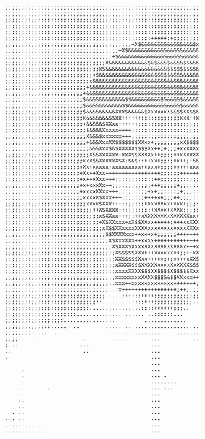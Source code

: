 

<pre>
;;;;;;;;;;;;;;;;;;;;;;;;;;;;;;;;;;;;;;;;;;;;;;;;;;;;;;;;;;;;;;;;;;;;;;;;;;;;;;;;;;;;;;;;;;;;;;;;;;;;
;;;;;;;;;;;;;;;;;;;;;;;;;;;;;;;;;;;;;;;;;;;;;;;;;;;;;;;;;;;;;;;;;;;;;;;;;;;;;;;;;;;;;;;;;;;;;;;;;;;;
;;;;;;;;;;;;;;;;;;;;;;;;;;;;;;;;;;;;;;;;;;;;;;;;;;;;;;;;;;;;;;;;;;;;;;;;;;;;;;;;;;;;;;;;;;;;;;;;;;;;
;;;;;;;;;;;;;;;;;;;;;;;;;;;;;;;;;;;;;;;;;;;;;;;;;;;;;;;;;;;;;;;;;;;;;;;;;;;;;;;;;;;;;;;;;;;;;;;;;;;;
;;;;;;;;;;;;;;;;;;;;;;;;;;;;;;;;;;;;;;;;;;;;;;;;;;;;;;;;;;;;;;;;;;;;;;;;;;;;;;;;;;;;;;;;;;;;;;;;;;;;
;;;;;;;;;;;;;;;;;;;;;;;;;;;;;;;;;;;;;;;;;;;;;+++++;+;;;;;;;;;;;;;;;;;;;;;;;;;;;;;;;;;;;;;;;;;;;;;;;;
;;;;;;;;;;;;;;;;;;;;;;;;;;;;;;;;;;;;;;;+X$&&&&&&&&&&&&&&&&$x+;;;;;;;;;;;;;;;;;;;;;;;;;;;;;;;;;;;;;;;
;;;;;;;;;;;;;;;;;;;;;;;;;;;;;;;;;;;+X$&&&&&&&&&&&&&&&&&&&&&&&$Xx+;;;;;;;;;;;;;;;;;;;;;;;;;;;;;;;;;;;
;;;;;;;;;;;;;;;;;;;;;;;;;;;;;;;;;+$&&&&&&&&&&&&&&&&&&&&&&&&&&&&&&&$x;;;;;;;;;;;;;;;;;;;;;;;;;;;;;;;;
;;;;;;;;;;;;;;;;;;;;;;;;;;;;;;;x&&&&&&&&&&&&$&$&&&$&&&&$$&&&&&&&$&&&&X;;;;;;;;;;;;;;;;;;;;;;;;;;;;;;
;;;;;;;;;;;;;;;;;;;;;;;;;;;;;x$&&&&&&&&&&&&&&&&&&&$$$$$$$$$&&&&&&&&&&&&x;;;;;;;;;;;;;;;;;;;;;;;;;;;;
;;;;;;;;;;;;;;;;;;;;;;;;;;;+$&&&&&&&&&&&&&&&&&$&&$$&&&&&&&&&&&&&&&&&&&&&$+;;;;;;;;;;;;;;;;;;;;;;;;;;
;;;;;;;;;;;;;;;;;;;;;;;;;;x&&&&&&&&&&&&&&&&&&&&&&&&&&&&&&&&&&&&&&&&&&&&&&X;;;;;;;;;;;;;;;;;;;;;;;;;;
;;;;;;;;;;;;;;;;;;;;;;;;;+&&&&&&&&&&&&&&&&&&&&&&&&&&&&&&&&&&&&&&&&&&&&&&&X;;;;;;;;;;;;;;;;;;;;;;;;;;
;;;;;;;;;;;;;;;;;;;;;;;;+&&&&&&&&&&&&&&&&&&&&&&&&&&&&&&&&&&&&&&&&&&&&&&&$x;;;;;;;;;;;;;;;;;;;;;;;;;;
;;;;;;;;;;;;;;;;;;;;;;;;$&&&&&&&&&&&&$$&&&&&&&&&$&&&&&$&&&&&&&&&&&&&&&&&$+;;;;;;;;;;;;;;;;;;;;;;;;;;
;;;;;;;;;;;;;;;;;;;;;;;;$&&&&&&&&&&&$$&&&&&&&&&&&&&&&&$&&&&&&&&&&&&&&&&&&+;;;;;;;;;;;;;;;;;;;;;;;;;;
;;;;;;;;;;;;;;;;;;;;;;;;$&&&&&&&&&Xxx$&&&&&$XxxxxxX$&$$XX$$&&$$&&&&&&&&&&+;;;;;;;;;;;;;;;;;;;;;;;;;;
;;;;;;;;;;;;;;;;;;;;;;;;x&&&&&&&$$xx++++++;;;;;;;;;;;;xxx++xXXXXX$$&&&&&&+;;;;;;;;;;;;;;;;;;;;;;;;;;
;;;;;;;;;;;;;;;;;;;;;;;;+&&&&&$XXxx++++++;;;;;;;;:::::;;;;;;;++++xx$&&&&&x;;;;;;;;;;;;;;;;;;;;;;;;;;
;;;;;;;;;;;;;;;;;;;;;;;;;$&&&&Xxxxx++++;;;;;:;::::::::::;;;;;+++++xx&&&&&x;;;;;;;;;;;;;;;;;;;;;;;;;;
;;;;;;;;;;;;;;;;;;;;;;;;;X&&&$xxxxxx+++;;;;::;;::::::;;;;;;;++x++xxx$&&&$x;;;;;;;;;;;;;;;;;;;;;;;;;;
;;;;;;;;;;;;;;;;;;;;;;;;;+&&&XxxXX$$$$$$$XXxx+;;;;;;;;xX$$$$$$$XXxxxX&&&$+;;;;;;;;;;;;;;;;;;;;;;;;;;
;;;;;;;;;;;;;;;;;;;;;;;;;;&&&Xxx$&$XXXXX$$$$Xx++;+;;;+xxXXXx++xX$$xxx&&&$+;;;;;;;;;;;;;;;;;;;;;;;;;;
;;;;;;;;;;;;;;;;;;;;;;;;;;X&&XxXXxx+xxX$$XXXXx++;;;;++xXxxXXxx++++Xxx&&&X+;;;;;;;;;;;;;;;;;;;;;;;;;;
;;;;;;;;;;;;;;;;;;;;;;;;xxx$&XxxxxX$X;$&$::++xx+;;:;+x++;+&&$x$$x++xx$$++Xx;;;;;;;;;;;;;;;;;;;;;;;;;
;;;;;;;;;;;;;;;;;;;;;;;+Xx+xxxxx+xxxxxxxxx++xxx+;;;;+++++xxx+xxx+++++X+;;+X;;;;;;;;;;;;;;;;;;;;;;;;;
;;;;;;;;;;;;;;;;;;;;;;;+Xx++Xxx+++++++++++++++++;;;;;;++++++;;;;;;;++xx+;+x+;;;;;;;;;;;;;;;;;;;;;;;;
;;;;;;;;;;;;;;;;;;;;;;;+x++xXxx+++;;;;;;;;;;;;++;;;;;;;::;;;;;;;;;;++xxx++x;;;;;;;;;;;;;;;;;;;;;;;;;
;;;;;;;;;;;;;;;;;;;;;;;+x+xxxXx++;;;;;;;;:;;;+++;;;;;+;;:::::::;;;;++x+xx++;;;;;;;;;;;;;;;;;;;;;;;;;
;;;;;;;;;;;;;;;;;;;;;;;+xxxxXXxx+++;;:;:::;;+x+;;::::;+;;;:::::;;;;+x$X++x+;;;;;;;;;;;;;;;;;;;;;;;;;
;;;;;;;;;;;;;;;;;;;;;;;;xxxxX$Xxx+++;;;;:;;++++x+;;;++;;;;::::;;;;++XX++++;;;;;;;;;;;;;;;;;;;;;;;;;;
;;;;;;;;;;;;;;;;;;;;;;;;;xxxx$XXx+++;;;;;;;+xxxXXxx++xx+;;;::;;;;++x$x;;;;;;;;;;;;;;;;;;;;;;;;;;;;;;
;;;;;;;;;;;;;;;;;;;;;;;;;;;++X$Xxxx++;;;;;;;;+xXxx+xXXx;;;;;;;;;;+xxX;;;;;;;;;;;;;;;;;;;;;;;;;;;;;;;
;;;;;;;;;;;;;;;;;;;;;;;;;;;;;x$XXxx+++;;++xXXXXXXXxXXXXXXxx++;;++xx$X;;;;;;;;;;;;;;;;;;;;;;;;;;;;;;;
;;;;;;;;;;;;;;;;;;;;;;;;;;;;;+X$XXxxx+xX$$XXxx+++++;+++xxXXXXx+++xX$+;;;;;;;;;;;;;;;;;;;;;;;;;;;;;;;
;;;;;;;;;;;;;;;;;;;;;;;;;;;;;;xX$$XXxxxxXXXXxxxxxxxxxxxxXXXxxx++xxXX;;;;;;;;;;;;;;;;;;;;;;;;;;;;;;;;
;;;;;;;;;;;;;;;;;;;;;;;;;;;;;;;$$XXXXxxx++xx+x+;;;;;;+++++++++++xx$+;;;;;;;;;;;;;;;;;;;;;;;;;;;;;;;;
;;;;;;;;;;;;;;;;;;;;;;;;;;;;;;;;X$XxxXXx++xxxx+++++++++++++++++xx$x;;;;;;;;;;;;;;;;;;;;;;;;;;;;;;;;;
;;;;;;;;;;;;;;;;;;;;;;;;;;;;;;;;;X$XXX$XxxxXXXXXXXXXXXXx+++xXXxX$x;;;;;;;;;;;;;;;;;;;;;;;;;;;;;;;;;;
;;;;;;;;;;;;;;;;;;;;;;;;;;;;;;;;;;X$$$$$XXx+++xxxxxx++;;++xX$$$$x+;;;;;;;;;;;;;;;;;;;;;;;;;;;;;;;;;;
;;;;;;;;;;;;;;;;;;;;;;;;;;;;;;;;;;XX$$$$$Xxx+++++;+;++++xXX$$$xxx;;;;;;;;;;;;;;;;;;;;;;;;;;;;;;;;;;;
;;;;;;;;;;;;;;;;;;;;;;;;;;;;;;;;;;xXXXX$$$XXXXXxxxxXxXXXX$$$Xx+++:;;;;;;;;;;;;;;;;;;;;;;;;;;;;;;;;;;
;;;;;;;;;;;;;;;;;;;;;;;;;;;;;;;;;;xxxxXXXX$$$XX$$$$X$$$$$Xxxx+++++.;;;;;;;;;;;;;;;;;;;;;;;;;;;;;;;;;
;;;;;;;;;;;;;;;;;;;;;;;;;;;;;;;;:;xxxxxxxxXXXX$$$&&$$XXxxx+++++++:.;;;;;;;;;;;;;;;;;;;;;;;;;;;;;;;;;
;;;;;;;;;;;;;;;;;;;;;;;;;;;;;;;;::xxx++xxxxxxxxxxxxxx++++++;;+++:..:;;;;;;;;;;;;;;;;;;;;;;;;;;;;;;;;
;;;;;;;;;;;;;;;;;;;;;;;;;;;;;;;;..:x+++++++++++++++++;++;;;;;+;.....:;;;;;;;;;;;;;;;;;;;;;;;;;;;;;;;
;;;;;;;;;;;;;;;;;;;;;;;;;;;;;;;.....;+++;;++++;;;;;;;;;;;;;;:. ...  ....;;;;;;;;;;;;;;;;;;;;;;;;;;;;
;;;;;;;;;;;;;;;;;;;;;;;;;;;;::.........:;;;+++;;;;;;;;;;;;..  ..        ....:;;;;;;;;;;;;;;;;;;;;;;;
;;;;;;;;;;;;;;;;;;;;;;;;;:................:;;;++++++;;;..                     ...:;;;;;;;;;;;;;;;;;;
;;;;;;;;;;;;;;;;;;;;;:.............. ...... ..::::::...           ..               ....::;;;;;;;;;;;
;;;;;;;;;;;;;;;;;:................         .............          .                     ......:;;;;;
;;;;;;;;;;;;::.....  ..        ..... .. ....................                                    ...;
;;;;;;;;:....  .                ................     ..........                                   ..
;;;;:.. .               .       ......       ...         ....                                       
;...                   ....                  ...                                                    
..                      ..                   ...                                                    
.                                            ...                                                    
                                             ...                                                    
     .                                       ...                                                    
     .                                       ... .                                                  
     .                                       ........                                               
    ..       .                               ... ...                                                
    ..                                       ...                                                    
    ..                                       ...                                                    
    ..                                       ...                                                    
  . ..                                       ...                                                 .  
... ..                                       ...                                                ... 
.........                                    ...                                                ....
......... ..                                 ...                                                ....
</pre>
